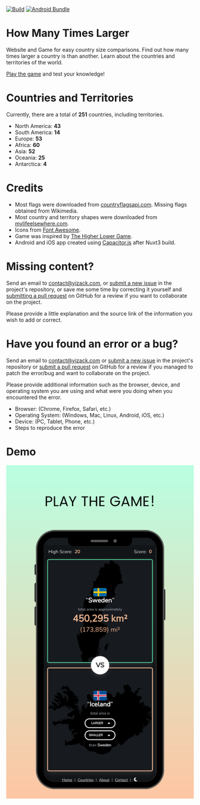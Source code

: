 [![Build](https://github.com/Yizack/HowManyTimesLarger/actions/workflows/build.yml/badge.svg?branch=main)](https://github.com/Yizack/HowManyTimesLarger/actions/workflows/build.yml)
[![Android Bundle](https://github.com/Yizack/HowManyTimesLarger/actions/workflows/android-bundle.yml/badge.svg?branch=main)](https://github.com/Yizack/HowManyTimesLarger/actions/workflows/android-bundle.yml)
# How Many Times Larger

Website and Game for easy country size comparisons. Find out how many times larger a country is than another. Learn about the countries and territories of the world.

[Play the game](https://howmanytimeslarger.yizack.com/game/) and test your knowledge!


# Countries and Territories
Currently, there are a total of **251** countries, including territories.
- North America: **43**
- South America: **14**
- Europe: **53**
- Africa: **60**
- Asia: **52**
- Oceania: **25**
- Antarctica: **4**

# Credits
- Most flags were downloaded from [countryflagsapi.com](https://countryflagsapi.com/). Missing flags obtained from Wikimedia.
- Most country and territory shapes were downloaded from [mylifeelsewhere.com](https://mylifeelsewhere.com/).
- Icons from [Font Awesome](https://fontawesome.com/).
- Game was inspired by [The Higher Lower Game](https://www.higherlowergame.com/).
- Android and iOS app created using [Capacitor.js](https://capacitorjs.com/) after Nuxt3 build.

# Missing content?
Send an email to contact@yizack.com, or [submit a new issue](https://github.com/Yizack/HowManyTimesLarger/issues/new) in the project's repository, or save me some time by correcting it yourself and [submitting a pull request](https://github.com/Yizack/HowManyTimesLarger/pulls) on GitHub for a review if you want to collaborate on the project.

Please provide a little explanation and the source link of the information you wish to add or correct.

# Have you found an error or a bug?
Send an email to contact@yizack.com or [submit a new issue](https://github.com/Yizack/HowManyTimesLarger/issues/new) in the project's repository or [submit a pull request](https://github.com/Yizack/HowManyTimesLarger/pulls) on GitHub for a review if you managed to patch the error/bug and want to collaborate on the project.

Please provide additional information such as the browser, device, and operating system you are using and what were you doing when you encountered the error.

- Browser: (Chrome, Firefox, Safari, etc.)
- Operating System: (Windows, Mac, Linux, Android, iOS, etc.)
- Device: (PC, Tablet, Phone, etc.)
- Steps to reproduce the error

# Demo
![Demo](assets/screenshots/1.png)
